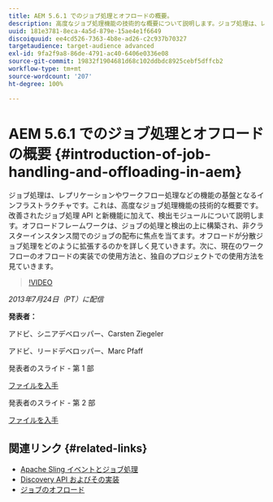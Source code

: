 ```yaml
---
title: AEM 5.6.1 でのジョブ処理とオフロードの概要。
description: 高度なジョブ処理機能の技術的な概要について説明します。ジョブ処理は、レプリケーションやワークフロー処理などの機能の基盤となるインフラストラクチャです。改善されたジョブ処理 API と新機能に加えて、検出モジュールについて説明します。
uuid: 181e3781-8eca-4a5d-879e-15ae4e1f6649
discoiquuid: ee4cd526-7363-4b8e-ad26-c2c937b70327
targetaudience: target-audience advanced
exl-id: 9fa2f9a8-86de-4791-ac40-6406e0336e08
source-git-commit: 19832f1904681d68c102ddbdc8925cebf5dffcb2
workflow-type: tm+mt
source-wordcount: '207'
ht-degree: 100%

---
```


# AEM 5.6.1 でのジョブ処理とオフロードの概要 {#introduction-of-job-handling-and-offloading-in-aem}

ジョブ処理は、レプリケーションやワークフロー処理などの機能の基盤となるインフラストラクチャです。これは、高度なジョブ処理機能の技術的な概要です。改善されたジョブ処理 API と新機能に加えて、検出モジュールについて説明します。オフロードフレームワークは、ジョブの処理と検出の上に構築され、非クラスターインスタンス間でのジョブの配布に焦点を当てます。オフロードが分散ジョブ処理をどのように拡張するのかを詳しく見ていきます。次に、現在のワークフローのオフロードの実装での使用方法と、独自のプロジェクトでの使用方法を見ていきます。

>[!VIDEO](https://video.tv.adobe.com/v/19580/?quality=9)

*2013年7月24日（PT）に配信*

**発表者：**

アドビ、シニアデベロッパー、Carsten Ziegeler

アドビ、リードデベロッパー、Marc Pfaff

発表者のスライド - 第 1 部

[ファイルを入手](assets/jobhandling.pdf)

発表者のスライド - 第 2 部

[ファイルを入手](assets/offloading.pdf)

## 関連リンク {#related-links}

* [Apache Sling イベントとジョブ処理](http://sling.apache.org/documentation/bundles/apache-sling-eventing-and-job-handling.html)
* [Discovery API およびその実装](http://sling.apache.org/documentation/bundles/discovery-api-and-impl.html)
* [ジョブのオフロード](http://docs.adobe.com/docs/en/cq/current/deploying/offloading.html)
